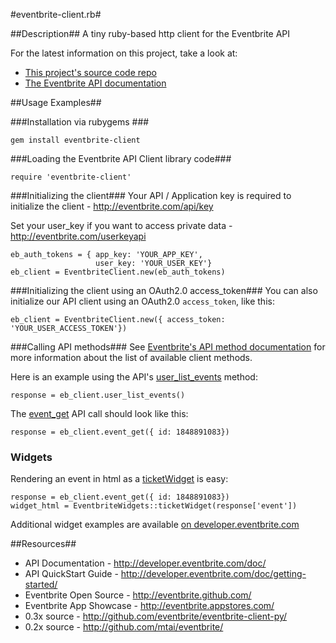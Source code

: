 #eventbrite-client.rb#

##Description##
A tiny ruby-based http client for the Eventbrite API

For the latest information on this project, take a look at:

* [This project's source code repo](http://github.com/eventbrite/eventbrite-client.rb/)
* [The Eventbrite API documentation](http://developer.eventbrite.com/doc/)

##Usage Examples##

###Installation via rubygems ###

    gem install eventbrite-client

###Loading the Eventbrite API Client library code###

    require 'eventbrite-client'

###Initializing the client###
Your API / Application key is required to initialize the client - http://eventbrite.com/api/key

Set your user_key if you want to access private data - http://eventbrite.com/userkeyapi

    eb_auth_tokens = { app_key: 'YOUR_APP_KEY',
                       user_key: 'YOUR_USER_KEY'}
    eb_client = EventbriteClient.new(eb_auth_tokens)

###Initializing the client using an OAuth2.0 access_token###
You can also initialize our API client using an OAuth2.0 `access_token`, like this:

    eb_client = EventbriteClient.new({ access_token: 'YOUR_USER_ACCESS_TOKEN'})

###Calling API methods###
See [Eventbrite's API method documentation](http://developer.eventbrite.com/doc/) for more information about the list of available client methods.

Here is an example using the API's [user_list_events](http://developer.eventbrite.com/doc/users/user_list_events/) method:

    response = eb_client.user_list_events()

The [event_get](http://developer.eventbrite.com/doc/events/event_get/) API call should look like this:

    response = eb_client.event_get({ id: 1848891083})

### Widgets ###
Rendering an event in html as a [ticketWidget](http://www.eventbrite.com/t/how-to-use-ticket-widget) is easy:

    response = eb_client.event_get({ id: 1848891083})
    widget_html = EventbriteWidgets::ticketWidget(response['event'])

Additional widget examples are available [on developer.eventbrite.com](http://developer.eventbrite.com/doc/widgets/#ruby)

##Resources##
* API Documentation - <http://developer.eventbrite.com/doc/>
* API QuickStart Guide - <http://developer.eventbrite.com/doc/getting-started/>
* Eventbrite Open Source - <http://eventbrite.github.com/>
* Eventbrite App Showcase - <http://eventbrite.appstores.com/>
* 0.3x source - <http://github.com/eventbrite/eventbrite-client-py/>
* 0.2x source - <http://github.com/mtai/eventbrite/>
